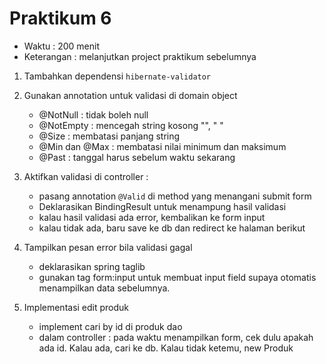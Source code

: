 # Praktikum 6 #

* Waktu : 200 menit
* Keterangan : melanjutkan project praktikum sebelumnya

1. Tambahkan dependensi `hibernate-validator`

2. Gunakan annotation untuk validasi di domain object
   - @NotNull : tidak boleh null
   - @NotEmpty : mencegah string kosong "", "   "
   - @Size : membatasi panjang string
   - @Min dan @Max : membatasi nilai minimum dan maksimum
   - @Past : tanggal harus sebelum waktu sekarang

3. Aktifkan validasi di controller : 
   - pasang annotation `@Valid` di method yang menangani submit form
   - Deklarasikan BindingResult untuk menampung hasil validasi
   - kalau hasil validasi ada error, kembalikan ke form input
   - kalau tidak ada, baru save ke db dan redirect ke halaman berikut

4. Tampilkan pesan error bila validasi gagal
   - deklarasikan spring taglib
   - gunakan tag form:input untuk membuat input field 
     supaya otomatis menampilkan data sebelumnya.

5. Implementasi edit produk
   - implement cari by id di produk dao
   - dalam controller : 
     pada waktu menampilkan form, cek dulu apakah ada id. 
     Kalau ada, cari ke db. 
     Kalau tidak ketemu, new Produk
